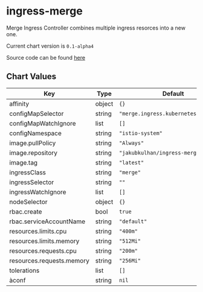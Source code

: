 ingress-merge
=============
Merge Ingress Controller combines multiple ingress resorces into a new one.

Current chart version is `0.1-alpha4`

Source code can be found [here](https://github.com/jakubkulhan/ingress-merge)



## Chart Values

| Key | Type | Default | Description |
|-----|------|---------|-------------|
| affinity | object | `{}` |  |
| configMapSelector | string | `"merge.ingress.kubernetes.io=owned"` |  |
| configMapWatchIgnore | list | `[]` |  |
| configNamespace | string | `"istio-system"` |  |
| image.pullPolicy | string | `"Always"` |  |
| image.repository | string | `"jakubkulhan/ingress-merge"` |  |
| image.tag | string | `"latest"` |  |
| ingressClass | string | `"merge"` |  |
| ingressSelector | string | `""` |  |
| ingressWatchIgnore | list | `[]` |  |
| nodeSelector | object | `{}` |  |
| rbac.create | bool | `true` |  |
| rbac.serviceAccountName | string | `"default"` |  |
| resources.limits.cpu | string | `"400m"` |  |
| resources.limits.memory | string | `"512Mi"` |  |
| resources.requests.cpu | string | `"200m"` |  |
| resources.requests.memory | string | `"256Mi"` |  |
| tolerations | list | `[]` |  |
| àconf | string | `nil` |  |
